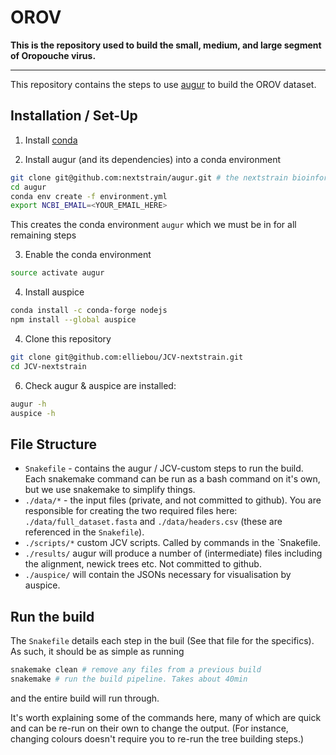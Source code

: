 # OROV

**This is the repository used to build the small, medium, and large segment of Oropouche virus.**

---

This repository contains the steps to use [augur]() to build the OROV dataset. 

## Installation / Set-Up

1. Install [conda](https://conda.io/docs/user-guide/install/index.html)

2. Install augur (and its dependencies) into a conda environment
```bash
git clone git@github.com:nextstrain/augur.git # the nextstrain bioinformatics toolkit
cd augur
conda env create -f environment.yml
export NCBI_EMAIL=<YOUR_EMAIL_HERE>
```
This creates the conda environment `augur` which we must be in for all remaining steps

3. Enable the conda environment
```bash
source activate augur
```

4. Install auspice
```bash
conda install -c conda-forge nodejs
npm install --global auspice
```

4. Clone this repository
```bash
git clone git@github.com:elliebou/JCV-nextstrain.git
cd JCV-nextstrain
```

6. Check augur & auspice are installed:
```bash
augur -h
auspice -h
```

## File Structure
* `Snakefile` - contains the augur / JCV-custom steps to run the build. Each snakemake command can be run as a bash command on it's own, but we use snakemake to simplify things.
* `./data/*` - the input files (private, and not committed to github). You are responsible for creating the two required files here: `./data/full_dataset.fasta` and `./data/headers.csv` (these are referenced in the `Snakefile`).
* `./scripts/*` custom JCV scripts. Called by commands in the `Snakefile.
* `./results/` augur will produce a number of (intermediate) files including the alignment, newick trees etc. Not committed to github.
* `./auspice/` will contain the JSONs necessary for visualisation by auspice.


## Run the build
The `Snakefile` details each step in the buil (See that file for the specifics).
As such, it should be as simple as running
```bash
snakemake clean # remove any files from a previous build
snakemake # run the build pipeline. Takes about 40min
```
and the entire build will run through.


It's worth explaining some of the commands here, many of which are quick and can be re-run on their own to change the output. (For instance, changing colours doesn't require you to re-run the tree building steps.)
